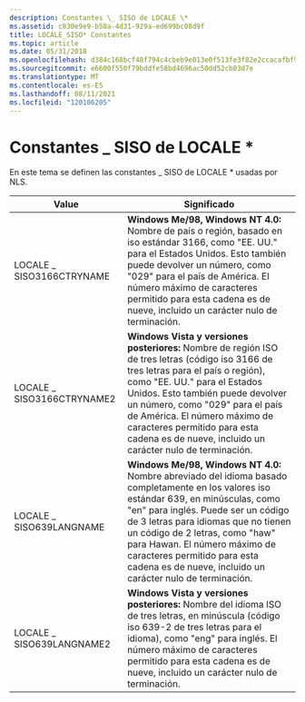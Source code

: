 ```yaml
---
description: Constantes \_ SISO de LOCALE \*
ms.assetid: c830e9e9-b58a-4d31-929a-ed699bc08d9f
title: LOCALE_SISO* Constantes
ms.topic: article
ms.date: 05/31/2018
ms.openlocfilehash: d384c168bcf48f794c4cbeb9e013e0f513fe3f82e2ccacafbf9d3e5da26f8f4e
ms.sourcegitcommit: e6600f550f79bddfe58bd4696ac50dd52cb03d7e
ms.translationtype: MT
ms.contentlocale: es-ES
ms.lasthandoff: 08/11/2021
ms.locfileid: "120106205"
---
```

# <a name="locale_siso-constants"></a>Constantes \_ SISO de LOCALE \*

En este tema se definen las constantes \_ SISO de LOCALE \* usadas por NLS.



| Value                     | Significado                                                                                                                                                                                                                                                                                                                                                                              |
|---------------------------|--------------------------------------------------------------------------------------------------------------------------------------------------------------------------------------------------------------------------------------------------------------------------------------------------------------------------------------------------------------------------------------|
| LOCALE \_ SISO3166CTRYNAME  | **Windows Me/98, Windows NT 4.0:** Nombre de país o región, basado en iso estándar 3166, como "EE. UU." para el Estados Unidos. Esto también puede devolver un número, como "029" para el país de América. El número máximo de caracteres permitido para esta cadena es de nueve, incluido un carácter nulo de terminación.                                                                                        |
| LOCALE \_ SISO3166CTRYNAME2 | **Windows Vista y versiones posteriores:** Nombre de región ISO de tres letras (código iso 3166 de tres letras para el país o región), como "EE. UU." para el Estados Unidos. Esto también puede devolver un número, como "029" para el país de América. El número máximo de caracteres permitido para esta cadena es de nueve, incluido un carácter nulo de terminación.                                                            |
| LOCALE \_ SISO639LANGNAME   | **Windows Me/98, Windows NT 4.0:** Nombre abreviado del idioma basado completamente en los valores iso estándar 639, en minúsculas, como "en" para inglés. Puede ser un código de 3 letras para idiomas que no tienen un código de 2 letras, como "haw" para Hawan. El número máximo de caracteres permitido para esta cadena es de nueve, incluido un carácter nulo de terminación. |
| LOCALE \_ SISO639LANGNAME2  | **Windows Vista y versiones posteriores:** Nombre del idioma ISO de tres letras, en minúscula (código iso 639-2 de tres letras para el idioma), como "eng" para inglés. El número máximo de caracteres permitido para esta cadena es de nueve, incluido un carácter nulo de terminación.                                                                                                                  |



 

 

 



